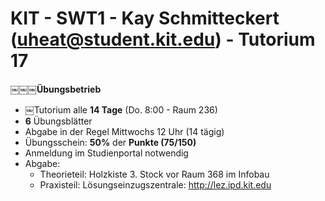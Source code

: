 # KIT - SWT1 - Kay Schmitteckert (uheat@student.kit.edu) - Tutorium 17

**￼￼￼Übungsbetrieb**
- ￼Tutorium alle **14 Tage** (Do. 8:00 - Raum 236)
- **6** Übungsblätter
- Abgabe in der Regel Mittwochs 12 Uhr (14 tägig) 
- Übungsschein: **50%** der **Punkte (75/150)**
- Anmeldung im Studienportal notwendig 
- Abgabe:
  - Theorieteil: Holzkiste 3. Stock vor Raum 368 im Infobau 
  - Praxisteil: Lösungseinzugszentrale: http://lez.ipd.kit.edu
